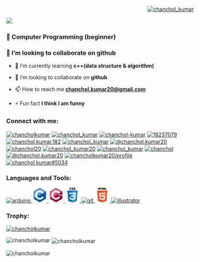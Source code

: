 <p align="right"> <a href="https://twitter.com/chanchol_kumar" target="blank"><img src="https://img.shields.io/twitter/follow/chanchol_kumar?logo=twitter&style=for-the-badge" alt="chanchol_kumar" /></a> </p>

![](https://document-export.canva.com/ohsKE/DAE5YaohsKE/32/thumbnail/0001.png?X-Amz-Algorithm=AWS4-HMAC-SHA256&X-Amz-Credential=AKIAQYCGKMUHWDTJW6UD%2F20220225%2Fus-east-1%2Fs3%2Faws4_request&X-Amz-Date=20220225T130817Z&X-Amz-Expires=20033&X-Amz-Signature=459a0d171cd3d1c7cc3adde45a857fe9e34d9130701b74c020cc02c1470fb9b0&X-Amz-SignedHeaders=host&response-expires=Fri%2C%2025%20Feb%202022%2018%3A42%3A10%20GMT)

### 👯 Computer Programming (beginner)
### 👯 I’m looking to collaborate on github 



- 🌱 I’m currently learning **c++(data structure & algorithm)**

- 👯 I’m looking to collaborate on **github**

- 📫 How to reach me **chanchol.kumar20@gmail.com**

- ⚡ Fun fact **I think I am funny**



<h3 align="left">Connect with me:</h3>
<p align="left">
<a href="https://dev.to/chancholkumar" target="blank"><img align="center" src="https://raw.githubusercontent.com/rahuldkjain/github-profile-readme-generator/master/src/images/icons/Social/devto.svg" alt="chancholkumar" height="30" width="40" /></a>
<a href="https://twitter.com/chanchol_kumar" target="blank"><img align="center" src="https://raw.githubusercontent.com/rahuldkjain/github-profile-readme-generator/master/src/images/icons/Social/twitter.svg" alt="chanchol_kumar" height="30" width="40" /></a>
<a href="https://linkedin.com/in/chanchol-kumar" target="blank"><img align="center" src="https://raw.githubusercontent.com/rahuldkjain/github-profile-readme-generator/master/src/images/icons/Social/linked-in-alt.svg" alt="chanchol-kumar" height="30" width="40" /></a>
<a href="https://stackoverflow.com/users/18237079" target="blank"><img align="center" src="https://raw.githubusercontent.com/rahuldkjain/github-profile-readme-generator/master/src/images/icons/Social/stack-overflow.svg" alt="18237079" height="30" width="40" /></a>
<a href="https://fb.com/chanchol.kumar.182" target="blank"><img align="center" src="https://raw.githubusercontent.com/rahuldkjain/github-profile-readme-generator/master/src/images/icons/Social/facebook.svg" alt="chanchol.kumar.182" height="30" width="40" /></a>
<a href="https://instagram.com/chanchol_kumar" target="blank"><img align="center" src="https://raw.githubusercontent.com/rahuldkjain/github-profile-readme-generator/master/src/images/icons/Social/instagram.svg" alt="chanchol_kumar" height="30" width="40" /></a>
<a href="https://medium.com/@chanchol.kumar20" target="blank"><img align="center" src="https://raw.githubusercontent.com/rahuldkjain/github-profile-readme-generator/master/src/images/icons/Social/medium.svg" alt="@chanchol.kumar20" height="30" width="40" /></a>
<a href="https://www.codechef.com/users/chanchol20" target="blank"><img align="center" src="https://cdn.jsdelivr.net/npm/simple-icons@3.1.0/icons/codechef.svg" alt="chanchol20" height="30" width="40" /></a>
<a href="https://www.hackerrank.com/chanchol_kumar20" target="blank"><img align="center" src="https://raw.githubusercontent.com/rahuldkjain/github-profile-readme-generator/master/src/images/icons/Social/hackerrank.svg" alt="chanchol_kumar20" height="30" width="40" /></a>
<a href="https://codeforces.com/profile/chanchol_kumar" target="blank"><img align="center" src="https://raw.githubusercontent.com/rahuldkjain/github-profile-readme-generator/master/src/images/icons/Social/codeforces.svg" alt="chanchol_kumar" height="30" width="40" /></a>
<a href="https://www.leetcode.com/chanchol" target="blank"><img align="center" src="https://raw.githubusercontent.com/rahuldkjain/github-profile-readme-generator/master/src/images/icons/Social/leet-code.svg" alt="chanchol" height="30" width="40" /></a>
<a href="https://www.hackerearth.com/@chanchol.kumar20" target="blank"><img align="center" src="https://raw.githubusercontent.com/rahuldkjain/github-profile-readme-generator/master/src/images/icons/Social/hackerearth.svg" alt="@chanchol.kumar20" height="30" width="40" /></a>
<a href="https://auth.geeksforgeeks.org/user/chancholkumar20/profile" target="blank"><img align="center" src="https://raw.githubusercontent.com/rahuldkjain/github-profile-readme-generator/master/src/images/icons/Social/geeks-for-geeks.svg" alt="chancholkumar20/profile" height="30" width="40" /></a>
<a href="https://discord.gg/chanchol kumar#5034" target="blank"><img align="center" src="https://raw.githubusercontent.com/rahuldkjain/github-profile-readme-generator/master/src/images/icons/Social/discord.svg" alt="chanchol kumar#5034" height="30" width="40" /></a>
</p>

<h3 align="left">Languages and Tools:</h3>
<p align="left"> <a href="https://www.arduino.cc/" target="_blank" rel="noreferrer"> <img src="https://cdn.worldvectorlogo.com/logos/arduino-1.svg" alt="arduino" width="40" height="40"/> </a> <a href="https://www.cprogramming.com/" target="_blank" rel="noreferrer"> <img src="https://raw.githubusercontent.com/devicons/devicon/master/icons/c/c-original.svg" alt="c" width="40" height="40"/> </a> <a href="https://www.w3schools.com/cpp/" target="_blank" rel="noreferrer"> <img src="https://raw.githubusercontent.com/devicons/devicon/master/icons/cplusplus/cplusplus-original.svg" alt="cplusplus" width="40" height="40"/> </a> <a href="https://www.w3schools.com/css/" target="_blank" rel="noreferrer"> <img src="https://raw.githubusercontent.com/devicons/devicon/master/icons/css3/css3-original-wordmark.svg" alt="css3" width="40" height="40"/> </a> <a href="https://git-scm.com/" target="_blank" rel="noreferrer"> <img src="https://www.vectorlogo.zone/logos/git-scm/git-scm-icon.svg" alt="git" width="40" height="40"/> </a> <a href="https://www.w3.org/html/" target="_blank" rel="noreferrer"> <img src="https://raw.githubusercontent.com/devicons/devicon/master/icons/html5/html5-original-wordmark.svg" alt="html5" width="40" height="40"/> </a> <a href="https://www.adobe.com/in/products/illustrator.html" target="_blank" rel="noreferrer"> <img src="https://www.vectorlogo.zone/logos/adobe_illustrator/adobe_illustrator-icon.svg" alt="illustrator" width="40" height="40"/> </a> </p>

<h3 align="left">Trophy:</h3>

<p align="left"> <a href="https://github.com/ryo-ma/github-profile-trophy"><img src="https://github-profile-trophy.vercel.app/?username=chancholkumar" alt="chancholkumar" /></a> </p>

<p><img align="left" src="https://github-readme-stats.vercel.app/api/top-langs?username=chancholkumar&show_icons=true&locale=en&layout=compact" alt="chancholkumar" /></p>

<p>&nbsp;<img align="center" src="https://github-readme-stats.vercel.app/api?username=chancholkumar&show_icons=true&locale=en" alt="chancholkumar" /></p>

<p><img align="center" src="https://github-readme-streak-stats.herokuapp.com/?user=chancholkumar&" alt="chancholkumar" /></p>

